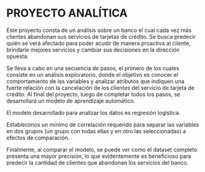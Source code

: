 # PROYECTO ANALÍTICA
Este proyecto consta de un análisis sobre un banco el cual cada vez más clientes abandonan sus servicios de tarjetas de crédito. Se busca predecir quién se verá afectado para poder acudir de manera proactiva al cliente, brindarle mejores servicios y cambiar sus decisiones en la dirección opuesta.

Se lleva a cabo en una secuencia de pasos, el primero de los cuales consiste en un análisis exploratorio, donde el objetivo es conocer el comportamiento de las variables y analizar atributos que indiquen una fuerte relación con la cancelación de los clientes del servicio de tarjeta de crédito. Al final del proyecto, luego de completar todos los pasos, se desarrollará un modelo de aprendizaje automático. 

El modelo desarrollado para analizar los datos es regresión logística. 

Establecimos un mínimo de correlación requerido para separar las variables en dos grupos (un grupo con todas ellas y en otro las seleccionadas) a efectos de comparación. 

Finalmente, al comparar el modelo, se puede ver como el dataset completo presenta una mayor precisión, lo que evidentemente es beneficioso para predecir la cantidad de clientes que abandonan los servicios del banco. 
